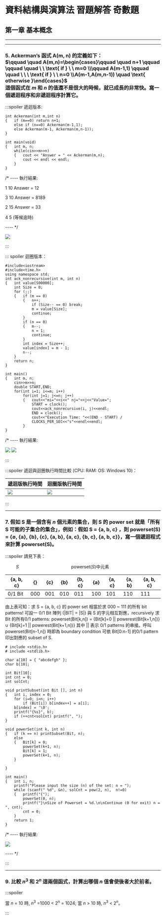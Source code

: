 # 資料結構與演算法 習題解答 奇數題
## 第一章 基本概念
---
---
### 5. Ackerman’s 函式 A(m, n) 的定義如下： <br> $\qquad \quad A(m,n)=\begin{cases}\qquad \quad n+1 \qquad \qquad \quad \ \ \text{ if } \ \ m=0 \\\qquad A(m-1,1) \qquad \quad \ \ \ \text{ if } \ \ n=0 \\A(m-1,A(m,n-1)) \quad	 \text{ otherwise }\end{cases}$ <br> 這個函式在 $m$ 和 $n$ 的值還不是很大的時候，就已成長的非常快。寫一個遞迴程序和非遞迴程序計算它。

:::spoiler 遞迴版本:

```javascript=
int Ackerman(int m,int n)
{   if (m==0) return n+1;
    else if (n==0) Ackerman(m-1,1);
    else Ackerman(m-1, Ackerman(m,n-1));
}

int main(void)
{   int m, n;
    while(cin>>m>>n)
    {   cout << "Answer = " << Ackerman(m,n);
        cout << endl << endl;
    } 
}
```

/* ---- 執行結果:

1 10
Answer = 12

3 10
Answer = 8189

2 15
Answer = 33

4 5
(等候逾時)

---- */

![](https://i.imgur.com/Y6ofI0k.png)

:::

::: spoiler 迴圈版本：

```javascript=
#include<iostream>
#include<time.h>
using namespace std;
int ack_nonrecursive(int m, int n)
{   int value[500000];
    int Size = 0;
    for (;;)
    {   if (m == 0)
        {   n++;
            if (Size-- == 0) break;
            m = value[Size];
            continue;
        }
        if (n == 0)
        {   m--;
            n = 1;
            continue;
        }
        int index = Size++;
        value[index] = m - 1;
        n--;
    }
    return n;
}

int main()
{   int m, n;
    cin>>m>>n;
    double START,END;
    for(int i=1; i<=m; i++)
        for(int j=1; j<=n; j++)
        {   cout<<"mi="<<i<<" nj="<<j<<"Value=";
            START = clock();
            cout<<ack_nonrecursive(i, j)<<endl;
            END = clock();
            cout<<"Execution Time: "<<(END - START) / 
            CLOCKS_PER_SEC<<"s"<<endl<<endl;
        }
}
```
/* ---- 執行結果:

![](https://i.imgur.com/na6KtK8.png) ![](https://i.imgur.com/k57YZJ8.png)

:::

:::spoiler 遞迴與迴圈執行時間比較 (CPU: RAM:  OS: Windows 10)：

| 遞迴版執行時間 | 迴圈版執行時間 | 
| -------- | -------- | 
| ![](https://i.imgur.com/VatBWLg.png)     | ![](https://i.imgur.com/15FH7n1.png)     | 
:::

---
### 7. 假如 S 是一個含有 $n$ 個元素的集合，則 S 的 power set 就是「所有 S 可能的子集合的集合」，例如：假如 S = {a, b, c} ，則 powerset(S) = {∅, {a}, {b}, {c}, {a, b}, {a, c}, {b, c}, {a, b, c}}，寫一個遞迴程式來計算 powerset(S)。

:::spoiler 請見下表：

&emsp;&emsp;&ensp;*S* &emsp; &emsp; &emsp;&emsp;&emsp;&emsp;&emsp;&emsp;&emsp;&emsp;&emsp; powerset(*S*)中元素

|{a, b, c}|{}|{c}|{b}|{b, c}|{a}|{a, c}|{a, b}|{a, b, c}|
| -------- | -------- | -------- | -------- | -------- | -------- | -------- | -------- | -------- |
|0/1 Bit|000|001|010|011|100|101|110|111|

由上表可知：求 S = \{a, b, c} 的 power set 相當於求 000 \~ 111 的所有 bit patterns!
可設一 0/1 Bit 陣列 (\|BIT\| = \|S\|) 與 S 的字元相互對應，recursively 求 Bit 的所有0/1 patterns: powerset(Bit[k,n]) = {Bit[k]=0 \|\| powerest(Bit[k+1,n])} ∪ {Bit[k]=1 \|\| powerest(Bit[k+1,n])} 其中 || 表示 0/1 patterns 的串接。呼叫 powerset(Bit[n-1,n]) 時即為 boundary condition 可依 Bit[0:n-1] 的0/1 pattern 印出對應的 subset of S.

```cpp=
# include <stdio.h>
# include <stdlib.h>

char a[10] = { "abcdefgh" };
char b[10];

int Bit[10];
int cnt = 0;
int solCnt;

void printSubset(int Bit [], int n)
{   int i, index = 0;
    for (i=0; i<n; i++)
        if (Bit[i]) b[index++] = a[i];
    b[index] = '\0';
    printf("{%s}", b);
    if (++cnt<solCnt) printf(", ");
}

void powerSet(int k, int n)
{   if (k == n) printSubset(Bit, n);
    else
    {   Bit[k] = 0;
        powerSet(k+1, n);
        Bit[k] = 1;
        powerSet(k+1, n);
    }

}

int main()
{   int i, n;
    printf("Please input the size (n) of the set: n = ");
    while (scanf(" %d", &n), solCnt = pow(2, n),  n!=0)
    {   printf("{");
        powerSet(0, n);
        printf("}\nSize of Powerset = %d.\n\nContinue (0 for exit) n = ", cnt);
        cnt = 0;
    }
    return 1;
}
```

/* ---- 執行結果:


![](https://i.imgur.com/UVVyKcI.png)

---- */

:::

---
### 9. 比較 $n^3$ 和 $2^n$ 這兩個函式，計算出哪個 $n$ 值會使後者大於前者。

:::spoiler

當 $n$ = 10 時,  $n^3$ =1000 < $2^n$ = 1024; 當 $n$ > 10 時, $n^3$ < $2^n$。

:::
